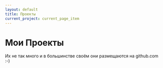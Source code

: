 ```yaml
---
layout: default
title: Проекты
current_project: current_page_item
---
```

<div id="content" class="pad">
  <h1 class="pagetitle">Мои Проекты</h1>
  <div class="entry page clear">
    <p>Их не так много и в большинстве своём они размещаются на github.com :-)</p>
<p>
<SCRIPT LANGUAGE="JAVASCRIPT">   
ccDayNow = new Date();   
ccDayThen = new Date("april 18, 2011")   
msPerDay = 24 * 60 * 60 * 1000 ;   
timeLeft = (ccDayThen.getTime() - ccDayNow.getTime());   
cc_daysLeft = timeLeft / msPerDay;   
daysLeft = Math.floor(cc_daysLeft);   
cc_hrsLeft = (cc_daysLeft - daysLeft)*24;   
hrsLeft = Math.floor(cc_hrsLeft);   
minsLeft = Math.floor((cc_hrsLeft - hrsLeft)*60);   
document.write( "Через "+daysLeft+" дн, "+hrsLeft+" часов "+minsLeft+" минуту - Случится мой День рождения :-)");   
    </SCRIPT></p>
</div>
</div>